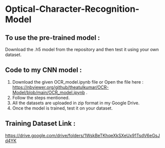 # Optical-Character-Recognition-Model

## To use the pre-trained model :

Download the .h5 model from the repository and then test it using your own dataset.

## Code to my CNN model :

1. Download the given OCR_model.ipynb file or Open the file here : https://nbviewer.org/github/theatulkumar/OCR-Model/blob/main/OCR_model.ipynb .
2. Follow the steps mentioned.
3. All the datasets are uploaded in zip format in my Google Drive.
4. Once the model is trained, test it on your dataset.

## Training Dataset Link :
https://drive.google.com/drive/folders/1WskBeTKhqeXkSXeUx91TsdV6eGsJd4YK
